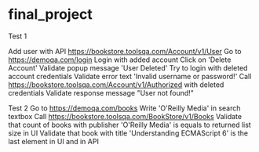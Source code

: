 # final_project

Test 1

Add user with API https://bookstore.toolsqa.com/Account/v1/User
Go to https://demoqa.com/login
Login with added account
Click on 'Delete Account'
Validate popup message 'User Deleted'
Try to login with deleted account credentials
Validate error text 'Invalid username or password!'
Call https://bookstore.toolsqa.com/Account/v1/Authorized with deleted credentials
Validate response message "User not found!"

Test 2
Go to https://demoqa.com/books
Write 'O'Reilly Media' in search textbox
Call https://bookstore.toolsqa.com/BookStore/v1/Books
Validate that count of books with publisher 'O'Reilly Media' is equals to returned list size in UI
Validate that book with title 'Understanding ECMAScript 6' is the last element in UI and in API
